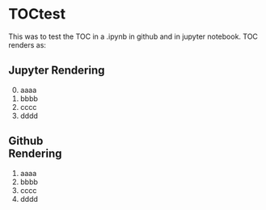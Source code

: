 # TOCtest
This was to test the TOC in a .ipynb in github and in jupyter notebook.
TOC renders as:

Jupyter 
Rendering  
---------  
0. aaaa      
1. bbbb      
2. cccc   
3. dddd    

Github    
Rendering
--------- 
1. aaaa      
2. bbbb      
3. cccc   
4. dddd    

